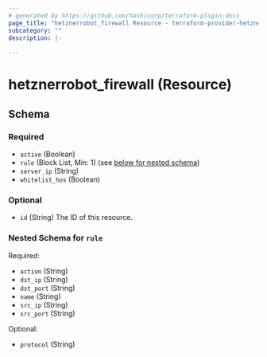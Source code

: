 ```yaml
---
# generated by https://github.com/hashicorp/terraform-plugin-docs
page_title: "hetznerrobot_firewall Resource - terraform-provider-hetzner-robot"
subcategory: ""
description: |-
  
---
```


# hetznerrobot_firewall (Resource)





<!-- schema generated by tfplugindocs -->
## Schema

### Required

- `active` (Boolean)
- `rule` (Block List, Min: 1) (see [below for nested schema](#nestedblock--rule))
- `server_ip` (String)
- `whitelist_hos` (Boolean)

### Optional

- `id` (String) The ID of this resource.

<a id="nestedblock--rule"></a>
### Nested Schema for `rule`

Required:

- `action` (String)
- `dst_ip` (String)
- `dst_port` (String)
- `name` (String)
- `src_ip` (String)
- `src_port` (String)

Optional:

- `protocol` (String)


